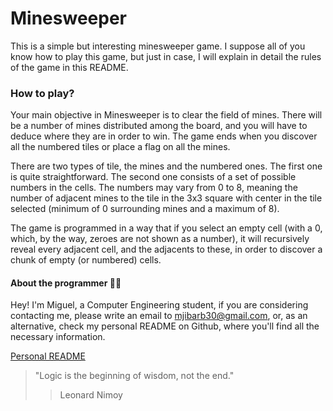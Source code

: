 # Minesweeper

This is a simple but interesting minesweeper game. I suppose all of you know how to play this game, but just in case, I will explain in detail the rules of the game in this README.

### How to play?

Your main objective in Minesweeper is to clear the field of mines. There will be a number of mines distributed among the board, and you will have to deduce where they are in order to win. The game ends when you discover all the numbered tiles or place a flag on all the mines.

There are two types of tile, the mines and the numbered ones. The first one is quite straightforward. The second one consists of a set of possible numbers in the cells. The numbers may vary from 0 to 8, meaning the number of adjacent mines to the tile in the 3x3 square with center in the tile selected (minimum of 0 surrounding mines and a maximum of 8).

The game is programmed in a way that if you select an empty cell (with a 0, which, by the way, zeroes are not shown as a number), it will recursively reveal every adjacent cell, and the adjacents to these, in order to discover a chunk of empty (or numbered) cells.

#### About the programmer 🧑🏻

Hey! I'm Miguel, a Computer Engineering student, if you are considering contacting me, please write an email to mjibarb30@gmail.com, or, as an alternative, check my personal README on Github, where you'll find all the necessary information.

[Personal README](https://github.com/Roky3029/Roky3029)

> "Logic is the beginning of wisdom, not the end."
>
> > Leonard Nimoy
